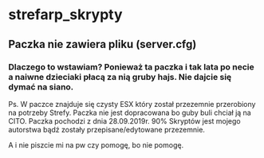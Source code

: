 # strefarp_skrypty

## Paczka nie zawiera pliku (server.cfg)

### Dlaczego to wstawiam? Ponieważ ta paczka i tak lata po necie a naiwne dzieciaki płacą za nią gruby hajs. Nie dajcie się dymać na siano.

Ps.
W paczce znajduje się czysty ESX który został przezemnie przerobiony na potrzeby Strefy.
Paczka nie jest dopracowana bo guby buli chciał ją na CITO. Paczka pochodzi z dnia 28.09.2019r.
90% Skryptów jest mojego autorstwa bądź zostały przepisane/edytowane przezemnie.


A i nie piszcie mi na pw czy pomogę, bo nie pomogę.
